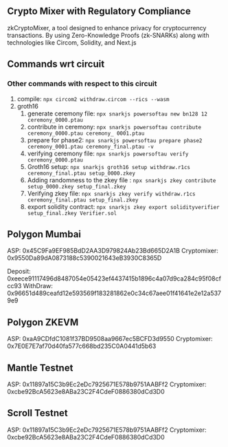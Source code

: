 ## Crypto Mixer with Regulatory Compliance

zkCryptoMixer, a tool designed to enhance privacy for cryptocurrency transactions. By using Zero-Knowledge Proofs (zk-SNARKs) along with technologies like Circom, Solidity, and Next.js

## Commands wrt circuit
### Other commands with respect to this circuit

1. compile: `npx circom2 withdraw.circom --rics --wasm`
2. groth16
    1. generate ceremony file: `npx snarkjs powersoftau new bn128 12 ceremony_0000.ptau`
    2. contribute in ceremony: `npx snarkjs powersoftau contribute ceremony_0000.ptau ceremony_ 0001.ptau`
    3. prepare for phase2: `npx snarkjs powersoftau prepare phase2 ceremony_0001.ptau ceremony_final.ptau -v`
    4. verifying ceremony file: `npx snarkjs powersoftau verify ceremony_0000.ptau`
    5. Groth16 setup: `npx snarkjs groth16 setup withdraw.r1cs ceremony_final.ptau setup_0000.zkey`
    6. Adding randomness to the zkey file : `npx snarkjs zkey contribute setup_0000.zkey setup_final.zkey`
    7. Verifying zkey file: `npx snarkjs zkey verify withdraw.r1cs ceremony_final.ptau setup_final.zkey`
    8. export solidity contract: `npx snarkjs zkey export solidityverifier setup_final.zkey Verifier.sol`

## Polygon Mumbai
ASP: 0x45C9Fa9EF985BdD2AA3D979824Ab23Bd665D2A1B
Cryptomixer: 0x9550Da89dA0873188c5390021643eB3930C8365D

Deposit: 0xeece91117496d8487054e05423ef4437415b1896c4a07d9ca284c95f08cfcc93
WithDraw: 0x96651d489ceafd12e593569f183281862e0c34c67aee01f41641e2e12a5379e9

## Polygon ZKEVM
ASP: 0xaA9CDfdC1081f37BD9508aa9667ec5BCFD3d9550
Cryptomixer: 0x7E0E7E7af70d40fa577c668bd235C0A0441d5b63

## Mantle Testnet
ASP: 0x11897a15C3b9Ec2eDc7925671E578b9751AABFf2
Cryptomixer: 0xcbe92BcA5623e8ABa23C2F4CdeF0886380dCd3D0

## Scroll Testnet
ASP: 0x11897a15C3b9Ec2eDc7925671E578b9751AABFf2
Cryptomixer: 0xcbe92BcA5623e8ABa23C2F4CdeF0886380dCd3D0